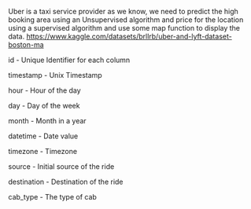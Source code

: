 Uber is a taxi service provider as we know, we need to predict the high booking area using an Unsupervised algorithm and price for the location using a supervised algorithm and use some map function to display the data.
https://www.kaggle.com/datasets/brllrb/uber-and-lyft-dataset-boston-ma

id - Unique Identifier for each column

timestamp - Unix Timestamp

hour - Hour of the day

day - Day of the week

month - Month in a year

datetime - Date value

timezone - Timezone

source - Initial source of the ride

destination - Destination of the ride

cab_type - The type of cab
